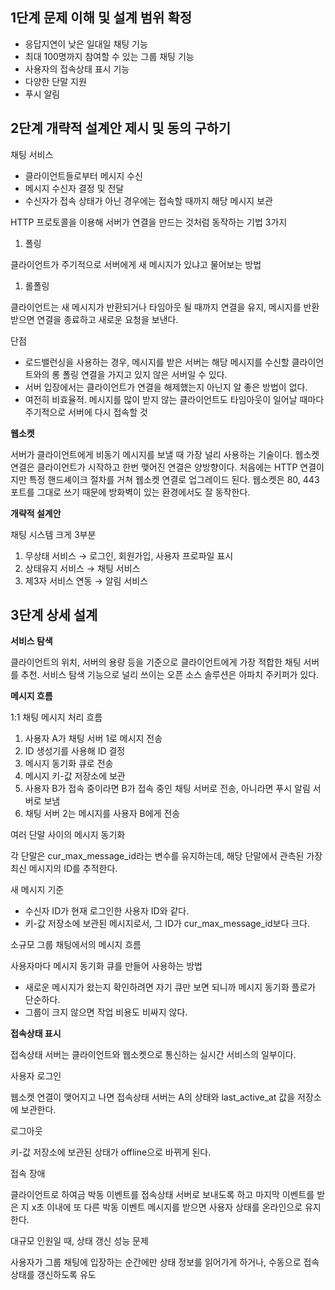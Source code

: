 ## 1단계 문제 이해 및 설계 범위 확정

- 응답지연이 낮은 일대일 채팅 기능
- 최대 100명까지 참여할 수 있는 그룹 채팅 기능
- 사용자의 접속상태 표시 기능
- 다양한 단말 지원
- 푸시 알림

## 2단계 개략적 설계안 제시 및 동의 구하기

채팅 서비스

- 클라이언트들로부터 메시지 수신
- 메시지 수신자 결정 및 전달
- 수신자가 접속 상태가 아닌 경우에는 접속할 때까지 해당 메시지 보관

HTTP 프로토콜을 이용해 서버가 연결을 만드는 것처럼 동작하는 기법 3가지

1. 폴링

클라이언트가 주기적으로 서버에게 새 메시지가 있냐고 물어보는 방법

1. 롤폴링

클라이언트는 새 메시지가 반환되거나 타임아웃 될 때까지 연결을 유지, 메시지를 반환받으면 연결을 종료하고 새로운 요청을 보낸다.

단점

- 로드밸런싱을 사용하는 경우, 메시지를 받은 서버는 해당 메시지를 수신할 클라이언트와의 롱 폴링 연결을 가지고 있지 않은 서버일 수 있다.
- 서버 입장에서는 클라이언트가 연결을 해제했는지 아닌지 알 좋은 방법이 없다.
- 여전히 비효율적. 메시지를 많이 받지 않는 클라이언트도 타임아웃이 일어날 때마다 주기적으로 서버에 다시 접속할 것

**웹소켓**

서버가 클라이언트에게 비동기 메시지를 보낼 때 가장 널리 사용하는 기술이다. 웹소켓 연결은 클라이언트가 시작하고 한번 맺어진 연결은 양방향이다. 처음에는 HTTP 연결이지만 특정 핸드셰이크 절차를 거쳐 웹소켓 연결로 업그레이드 된다. 웹소켓은 80, 443 포트를 그대로 쓰기 때문에 방화벽이 있는 환경에서도 잘 동작한다.

**********************************개략적 설계안**********************************

채팅 시스템 크게 3부분

1. 무상태 서비스 → 로그인, 회원가입, 사용자 프로파일 표시
2. 상태유지 서비스 → 채팅 서비스
3. 제3자 서비스 연동 → 알림 서비스

## 3단계 상세 설계

************************서비스 탐색************************

클라이언트의 위치, 서버의 용량 등을 기준으로 클라이언트에게 가장 적합한 채팅 서버를 추천. 서비스 탐색 기능으로 널리 쓰이는 오픈 소스 솔루션은 아파치 주키퍼가 있다.

************************메시지 흐름************************

1:1 채팅 메시지 처리 흐름

1. 사용자 A가 채팅 서버 1로 메시지 전송
2. ID 생성기를 사용해 ID 결정
3. 메시지 동기화 큐로 전송
4. 메시지 키-값 저장소에 보관
5. 사용자 B가 접속 중이라면 B가 접속 중인 채팅 서버로 전송, 아니라면 푸시 알림 서버로 보냄
6. 채팅 서버 2는 메시지를 사용자 B에게 전송

여러 단말 사이의 메시지 동기화

각 단말은 cur_max_message_id라는 변수를 유지하는데, 해당 단말에서 관측된 가장 최신 메시지의 ID를 추적한다.

새 메시지 기준

- 수신자 ID가 현재 로그인한 사용자 ID와 같다.
- 키-값 저장소에 보관된 메시지로서, 그 ID가 cur_max_message_id보다 크다.

소규모 그룹 채팅에서의 메시지 흐름

사용자마다 메시지 동기화 큐를 만들어 사용하는 방법

- 새로운 메시지가 왔는지 확인하려면 자기 큐만 보면 되니까 메시지 동기화 플로가 단순하다.
- 그룹이 크지 않으면 작업 비용도 비싸지 않다.

******************************접속상태 표시******************************

접속상태 서버는 클라이언트와 웹소켓으로 통신하는 실시간 서비스의 일부이다.

사용자 로그인

웹소켓 연결이 맺어지고 나면 접속상태 서버는 A의 상태와 last_active_at 값을 저장소에 보관한다.

로그아웃

키-값 저장소에 보관된 상태가 offline으로 바뀌게 된다.

접속 장애

클라이언트로 하여금 박동 이벤트를 접속상태 서버로 보내도록 하고 마지막 이벤트를 받은 지 x초 이내에 또 다른 박동 이벤트 메시지를 받으면 사용자 상태를 온라인으로 유지한다.

대규모 인원일 때, 상태 갱신 성능 문제

사용자가 그룹 채팅에 입장하는 순간에만 상태 정보를 읽어가게 하거나, 수동으로 접속상태를 갱신하도록 유도